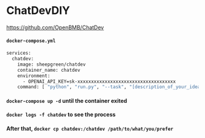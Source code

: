 # ChatDevDIY
https://github.com/OpenBMB/ChatDev
#### `docker-compose.yml`
```bash
services:
  chatdev:
    image: sheepgreen/chatdev
    container_name: chatdev
    environment:
      - OPENAI_API_KEY=sk-xxxxxxxxxxxxxxxxxxxxxxxxxxxxxxxxxxxx
    command: [ "python", "run.py", "--task", "[description_of_your_idea]", "--name", "[project_name]" ]
```
#### `docker-compose up -d` until the container exited
#### `docker logs -f chatdev` to see the process
#### After that, `docker cp chatdev:/chatdev /path/to/what/you/prefer`
